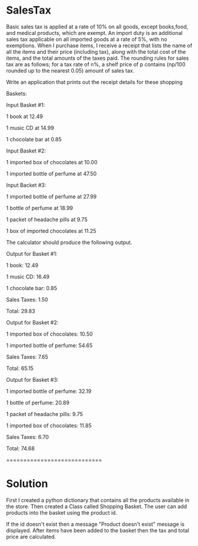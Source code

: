 # SalesTax
Basic sales tax is applied at a rate of 10% on all goods, except books,food, and medical products, which are exempt. An import duty is an additional sales tax applicable on all imported goods at a rate of 5%, with no exemptions.
When I purchase items, I receive a receipt that lists the name of all the items and their price (including tax), along with the total cost of the items, and the total amounts of the taxes paid. The rounding rules for sales tax are as follows; for a tax rate of n%, a shelf price of p contains (np/100 rounded up to the nearest 0.05) amount of sales tax.

Write an application that prints out the receipt details for these shopping

Baskets:

Input Basket #1:

  1 book at 12.49
  
  1 music CD at 14.99
  
  1 chocolate bar at 0.85
  
Input Basket #2:

1 imported box of chocolates at 10.00

1 imported bottle of perfume at 47.50

Input Backet #3:

1 imported bottle of perfume at 27.99

1 bottle of perfume at 18.99

1 packet of headache pills at 9.75

1 box of imported chocolates at 11.25

The calculator should produce the following output.

Output for Basket #1:

1 book: 12.49

1 music CD: 16.49

1 chocolate bar: 0.85

Sales Taxes: 1.50

Total: 29.83

Output for Basket #2:

1 imported box of chocolates: 10.50

1 imported bottle of perfume: 54.65

Sales Taxes: 7.65

Total: 65.15

Output for Basket #3:

1 imported bottle of perfume: 32.19

1 bottle of perfume: 20.89

1 packet of headache pills: 9.75

1 imported box of chocolates: 11.85

Sales Taxes: 6.70

Total: 74.68

============================

# Solution

First I created a python dictionary that contains all the products available in the store. Then created a Class called Shopping Basket. The user can add products into the basket using the product id.

If the id doesn't exist then a message "Product doesn't exist" message is displayed. After items have been added to the basket then the tax and total price are calculated.
